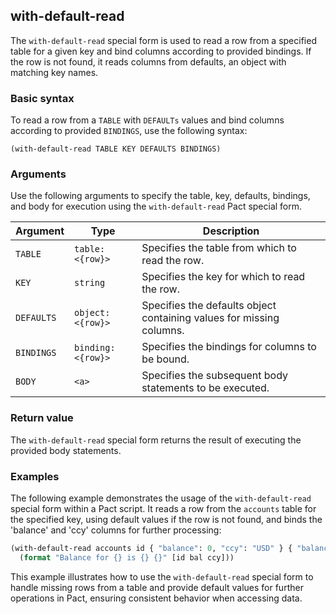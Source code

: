 ## with-default-read
The `with-default-read` special form is used to read a row from a specified table for a given key and bind columns according to provided bindings. If the row is not found, it reads columns from defaults, an object with matching key names.

### Basic syntax

To read a row from a `TABLE` with `DEFAULTs` values and bind columns according to provided `BINDINGS`, use the following syntax:

`(with-default-read TABLE KEY DEFAULTS BINDINGS)`

### Arguments

Use the following arguments to specify the table, key, defaults, bindings, and body for execution using the `with-default-read` Pact special form.

| Argument | Type | Description |
| --- | --- | --- |
| `TABLE` | `table:<{row}>` | Specifies the table from which to read the row. |
| `KEY` | `string` | Specifies the key for which to read the row. |
| `DEFAULTS` | `object:<{row}>` | Specifies the defaults object containing values for missing columns. |
| `BINDINGS` | `binding:<{row}>` | Specifies the bindings for columns to be bound. |
| `BODY` | `<a>` | Specifies the subsequent body statements to be executed. |

### Return value

The `with-default-read` special form returns the result of executing the provided body statements.

### Examples

The following example demonstrates the usage of the `with-default-read` special form within a Pact script. It reads a row from the `accounts` table for the specified key, using default values if the row is not found, and binds the 'balance' and 'ccy' columns for further processing:

```lisp
(with-default-read accounts id { "balance": 0, "ccy": "USD" } { "balance":= bal, "ccy":= ccy }
  (format "Balance for {} is {} {}" [id bal ccy]))
```

This example illustrates how to use the `with-default-read` special form to handle missing rows from a table and provide default values for further operations in Pact, ensuring consistent behavior when accessing data.
